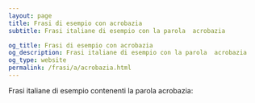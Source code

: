 ```yaml
---
layout: page
title: Frasi di esempio con acrobazia 
subtitle: Frasi italiane di esempio con la parola  acrobazia

og_title: Frasi di esempio con acrobazia 
og_description: Frasi italiane di esempio con la parola  acrobazia
og_type: website
permalink: /frasi/a/acrobazia.html
---
```


Frasi italiane di esempio contenenti la parola acrobazia:



